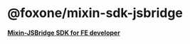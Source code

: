 # @foxone/mixin-sdk-jsbridge

**[Mixin-JSBridge SDK for FE developer](https://fox-one.github.io/mixin-sdk-jsbridge/#/)**